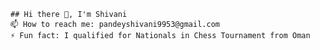     ## Hi there 👋, I'm Shivani
    📫 How to reach me: pandeyshivani9953@gmail.com
    ⚡ Fun fact: I qualified for Nationals in Chess Tournament from Oman

<!--
**pandeyshivani123/pandeyshivani123** is a ✨ _special_ ✨ repository because its `README.md` (this file) appears on your GitHub profile.

Here are some ideas to get you started:

- 🔭 I’m currently working on ...
- 🌱 I’m currently learning ...
- 👯 I’m looking to collaborate on ...
- 🤔 I’m looking for help with ...
- 💬 Ask me about ...
- 📫 How to reach me: ...
- 😄 Pronouns: ...
- ⚡ Fun fact: ...
-->
